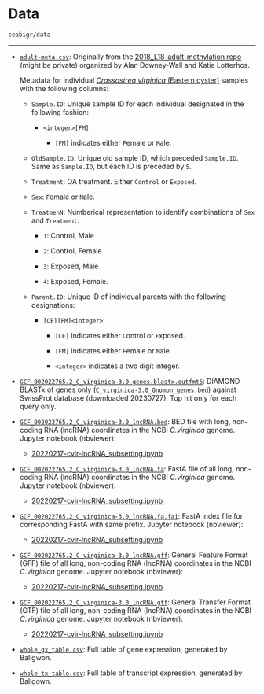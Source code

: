 # Data

`ceabigr/data`

---

- [`adult-meta.csv`](https://github.com/sr320/ceabigr/blob/main/data/adult-meta.csv): Originally from the [2018_L18-adult-methylation repo](https://github.com/epigeneticstoocean/2018_L18-adult-methylation) (might be private) organized by Alan Downey-Wall and Katie Lotterhos.

  Metadata for individual [_Crassostrea virginica_ (Eastern oyster)](https://en.wikipedia.org/wiki/Eastern_oyster) samples with the following columns:

    - `Sample.ID`: Unique sample ID for each individual designated in the following fashion:

      - `<integer>[FM]`:
      
        - `[FM]` indicates either `F`emale or `M`ale.

    - `OldSample.ID`: Unique old sample ID, which preceded `Sample.ID`. Same as `Sample.ID`, but each ID is preceded by `S`.

    - `Treatment`: OA treatment. Either `Control` or `Exposed`.

    - `Sex`: `F`emale or `M`ale.

    - `TreatmenN`: Numberical representation to identify combinations of `Sex` and `Treatment`:

      - `1`: Control, Male

      - `2`: Control, Female

      - `3`: Exposed, Male

      - `4`: Exposed, Female.

    - `Parent.ID`: Unique ID of individual parents with the following designations:

      - `[CE][FM]<integer>`:

        - `[CE]` indicates either `C`ontrol or `E`xposed.

        - `[FM]` indicates either `F`emale or `M`ale.

        - `<integer>` indicates a two digit integer.

- [`GCF_002022765.2_C_virginica-3.0-genes.blastx.outfmt6`](https://github.com/sr320/ceabigr/blob/main/data/GCF_002022765.2_C_virginica-3.0-genes.blastx.outfmt6): DIAMOND BLASTx of genes only ([`C_virginica-3.0_Gnomon_genes.bed`](https://github.com/sr320/ceabigr/blob/main/data/C_virginica-3.0_Gnomon_genes.bed)) against SwissProt database (downloaded 20230727). Top hit only for each query only.

- [`GCF_002022765.2_C_virginica-3.0_lncRNA.bed`](https://github.com/sr320/ceabigr/blob/632a54509603edd1157d43fae5e4e67212c7f034/data/GCF_002022765.2_C_virginica-3.0_lncRNA.bed): BED file with long, non-coding RNA (lncRNA) coordinates in the NCBI _C.virginica_ genome. Jupyter notebook (nbviewer):

  - [20220217-cvir-lncRNA_subsetting.ipynb](https://github.com/robertslab/code/blob/master/notebooks/sam/20220217-cvir-lncRNA_subsetting.ipynb)

- [`GCF_002022765.2_C_virginica-3.0_lncRNA.fa`](https://github.com/sr320/ceabigr/blob/632a54509603edd1157d43fae5e4e67212c7f034/data/GCF_002022765.2_C_virginica-3.0_lncRNA.fa): FastA file of all long, non-coding RNA (lncRNA) coordinates in the NCBI _C.virginica_ genome. Jupyter notebook (nbviewer):

  - [20220217-cvir-lncRNA_subsetting.ipynb](https://github.com/robertslab/code/blob/master/notebooks/sam/20220217-cvir-lncRNA_subsetting.ipynb)

- [`GCF_002022765.2_C_virginica-3.0_lncRNA.fa.fai`](https://github.com/sr320/ceabigr/blob/main/data/GCF_002022765.2_C_virginica-3.0_lncRNA.fa.fai): FastA index file for corresponding FastA with same prefix. Jupyter notebook (nbviewer):

  - [20220217-cvir-lncRNA_subsetting.ipynb](https://github.com/robertslab/code/blob/master/notebooks/sam/20220217-cvir-lncRNA_subsetting.ipynb)

- [`GCF_002022765.2_C_virginica-3.0_lncRNA.gff`](https://github.com/sr320/ceabigr/blob/632a54509603edd1157d43fae5e4e67212c7f034/data/GCF_002022765.2_C_virginica-3.0_lncRNA.gff): General Feature Format (GFF) file of all long, non-coding RNA (lncRNA) coordinates in the NCBI _C.virginica_ genome. Jupyter notebook (nbviewer):

  - [20220217-cvir-lncRNA_subsetting.ipynb](https://github.com/robertslab/code/blob/master/notebooks/sam/20220217-cvir-lncRNA_subsetting.ipynb)

- [`GCF_002022765.2_C_virginica-3.0_lncRNA.gtf`](https://github.com/sr320/ceabigr/blob/main/data/GCF_002022765.2_C_virginica-3.0_lncRNA.gtf): General Transfer Format (GTF) file of all long, non-coding RNA (lncRNA) coordinates in the NCBI _C.virginica_ genome. Jupyter notebook (nbviewer):

  - [20220217-cvir-lncRNA_subsetting.ipynb](https://github.com/robertslab/code/blob/master/notebooks/sam/20220217-cvir-lncRNA_subsetting.ipynb)

- [`whole_gx_table.csv`](https://github.com/sr320/ceabigr/blob/main/data/whole_gx_table.csv): Full table of gene expression, generated by Ballgwon.

- [`whole_tx_table.csv`](https://github.com/sr320/ceabigr/blob/main/data/whole_tx_table.csv): Full table of transcript expression, generated by Ballgown.